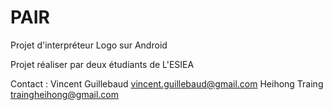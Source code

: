 PAIR
====

Projet d'interpréteur Logo sur Android

Projet réaliser par deux étudiants de L'ESIEA

Contact : Vincent Guillebaud  vincent.guillebaud@gmail.com
          Heihong Traing      traingheihong@gmail.com

